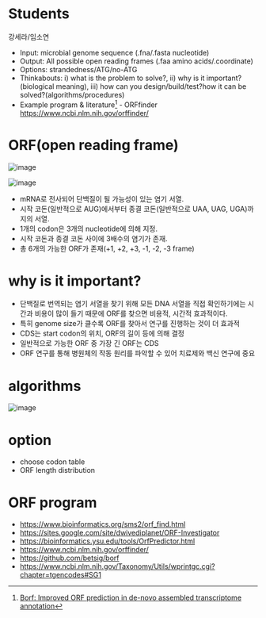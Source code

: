# Students
강세라/임소연

 * Input: microbial genome sequence (.fna/.fasta nucleotide)
 * Output: All possible open reading frames (.faa amino acids/.coordinate)
 * Options: strandedness/ATG/no-ATG
 * Thinkabouts: i) what is the problem to solve?, ii) why is it important? (biological meaning), iii) how can you design/build/test?how it can be solved?(algorithms/procedures)
 * Example program & literature[^1] - ORFfinder https://www.ncbi.nlm.nih.gov/orffinder/
[^1]: [Borf: Improved ORF prediction in de-novo assembled transcriptome annotation](https://www.biorxiv.org/content/10.1101/2021.04.12.439551v1.full)

# ORF(open reading frame)
![image](https://user-images.githubusercontent.com/91528102/144167591-4ffec221-4c0b-4845-af9e-bc25bf4e99fa.png)

![image](https://user-images.githubusercontent.com/91528102/142041888-94b1cc0d-f2f7-474a-a9c5-0669918e0ce6.png)

 - mRNA로 전사되어 단백질이 될 가능성이 있는 염기 서열.
 - 시작 코돈(일반적으로 AUG)에서부터 종결 코돈(일반적으로 UAA, UAG, UGA)까지의 서열.
 - 1개의 codon은 3개의 nucleotide에 의해 지정.
 - 시작 코돈과 종결 코돈 사이에 3배수의 염기가 존재.
 - 총 6개의 가능한 ORF가 존재(+1, +2, +3, -1, -2, -3 frame)

# why is it important?
 - 단백질로 번역되는 염기 서열을 찾기 위해 모든 DNA 서열을 직접 확인하기에는 시간과 비용이 많이 들기 때문에 ORF를 찾으면 비용적, 시간적 효과적이다.
 - 특히 genome size가 클수록 ORF를 찾아서 연구를 진행하는 것이 더 효과적
 - CDS는 start codon의 위치, ORF의 길이 등에 의해 결정
 - 일반적으로 가능한 ORF 중 가장 긴 ORF는 CDS
 - ORF 연구를 통해 병원체의 작동 원리를 파악할 수 있어 치료제와 백신 연구에 중요
 
# algorithms
![image](https://user-images.githubusercontent.com/91528102/146112346-113b2c40-063a-44c2-b2e5-531f4e68ccdf.png)

# option
 - choose codon table
 - ORF length distribution

# ORF program
 
 - https://www.bioinformatics.org/sms2/orf_find.html
 - https://sites.google.com/site/dwivediplanet/ORF-Investigator
 - https://bioinformatics.ysu.edu/tools/OrfPredictor.html
 - https://www.ncbi.nlm.nih.gov/orffinder/
 - https://github.com/betsig/borf
 - https://www.ncbi.nlm.nih.gov/Taxonomy/Utils/wprintgc.cgi?chapter=tgencodes#SG1
